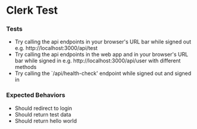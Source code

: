 # Clerk Test

### Tests

- Try calling the api endpoints in your browser's URL bar while signed out e.g. http://localhost:3000/api/test
- Try calling the api endpoints in the web app and in your browser's URL bar while signed in e.g. http://localhost:3000/api/user with different methods
- Try calling the `/api/health-check' endpoint while signed out and signed in

### Expected Behaviors

- Should redirect to login
- Should return test data
- Should return hello world
